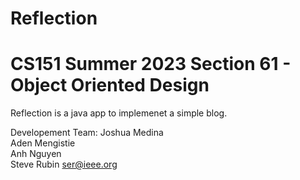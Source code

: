# Reflection
# CS151 Summer 2023 Section 61 - Object Oriented Design

Reflection is a java app to implemenet a simple blog.  

Developement Team:
Joshua Medina  
Aden Mengistie  
Anh Nguyen  
Steve Rubin <ser@ieee.org>  
